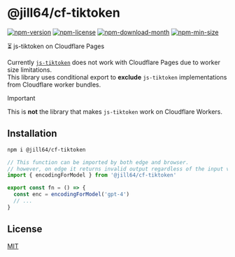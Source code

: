 <!----- BEGIN GHOST DOCS HEADER ----->

# @jill64/cf-tiktoken


<!----- BEGIN GHOST DOCS BADGES ----->
<a href="https://npmjs.com/package/@jill64/cf-tiktoken"><img src="https://img.shields.io/npm/v/@jill64/cf-tiktoken" alt="npm-version" /></a> <a href="https://npmjs.com/package/@jill64/cf-tiktoken"><img src="https://img.shields.io/npm/l/@jill64/cf-tiktoken" alt="npm-license" /></a> <a href="https://npmjs.com/package/@jill64/cf-tiktoken"><img src="https://img.shields.io/npm/dm/@jill64/cf-tiktoken" alt="npm-download-month" /></a> <a href="https://npmjs.com/package/@jill64/cf-tiktoken"><img src="https://img.shields.io/bundlephobia/min/@jill64/cf-tiktoken" alt="npm-min-size" /></a>
<!----- END GHOST DOCS BADGES ----->


⏳ js-tiktoken on Cloudflare Pages

<!----- END GHOST DOCS HEADER ----->

Currently [`js-tiktoken`](https://github.com/dqbd/tiktoken/tree/main/js) does not work with Cloudflare Pages due to worker size limitations.  
This library uses conditional export to **exclude** `js-tiktoken` implementations from Cloudflare worker bundles.

> [!IMPORTANT]
> This is **not** the library that makes `js-tiktoken` work on Cloudflare Workers.

## Installation

```sh
npm i @jill64/cf-tiktoken
```

```js
// This function can be imported by both edge and browser.
// however, on edge it returns invalid output regardless of the input value.
import { encodingForModel } from '@jill64/cf-tiktoken'

export const fn = () => {
  const enc = encodingForModel('gpt-4')
  // ...
}
```

<!----- BEGIN GHOST DOCS FOOTER ----->

## License

[MIT](LICENSE)

<!----- END GHOST DOCS FOOTER ----->
